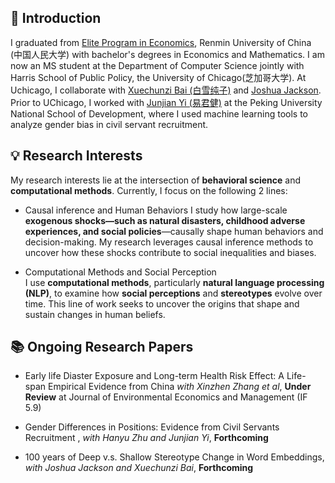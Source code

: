 
## 📝 Introduction
I graduated from [Elite Program in Economics](http://econ.ruc.edu.cn/zsyx/zyjjxrcdyl/jjxbjxspyjd/808bffee72094ddd83b6c11c605ccc47.htm), Renmin University of China (中国人民大学) with bachelor's degrees in Economics and Mathematics. I am now an MS student at the Department of Computer Science jointly with Harris School of Public Policy, the University of Chicago(芝加哥大学). At Uchicago, I collaborate with [Xuechunzi Bai (白雪纯子)](https://psychology.uchicago.edu/directory/Xuechunzi-Bai) and [Joshua Jackson](https://www.joshuaconradjackson.com/). Prior to UChicago, I worked with  [Junjian Yi (易君健)](https://sites.google.com/view/junjianyi) at the Peking University National School of Development, where I used machine learning tools to analyze gender bias in civil servant recruitment. 


## 💡 Research Interests

My research interests lie at the intersection of **behavioral science** and **computational methods**. Currently, I focus on the following 2 lines:

- Causal inference and Human Behaviors
I study how large-scale **exogenous shocks—such as natural disasters, childhood adverse experiences, and social policies**—causally shape human behaviors and decision-making. My research leverages causal inference methods to uncover how these shocks contribute to social inequalities and biases.

- Computational Methods and Social Perception  
I use **computational methods**, particularly **natural language processing (NLP)**, to examine how **social perceptions** and **stereotypes** evolve over time. This line of work seeks to uncover the origins that shape and sustain changes in human beliefs.



## 📚 Ongoing Research Papers
- Early life Diaster Exposure and Long-term Health Risk Effect: A Life-span Empirical Evidence from China *with Xinzhen Zhang et al*, **Under Review** at Journal of Environmental Economics and Management (IF 5.9) 

- Gender Differences in Positions: Evidence from Civil Servants Recruitment , *with Hanyu Zhu and Junjian Yi*, **Forthcoming**

- 100 years of Deep v.s. Shallow Stereotype Change in Word Embeddings, *with Joshua Jackson and Xuechunzi Bai*, **Forthcoming**
